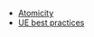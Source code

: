
- [Atomicity](https://vorixo.github.io/devtricks/atomicity/)
- [UE best practices](https://dev.epicgames.com/community/learning/talks-and-demos/4ORW/unreal-engine-serialization-best-practices-and-techniques)

